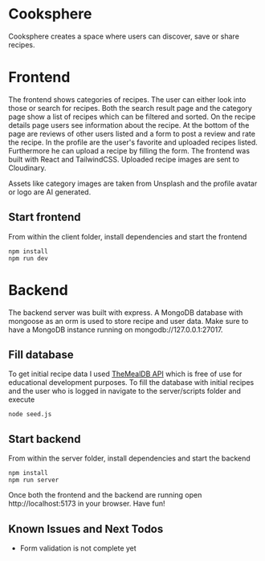 # Cooksphere

Cooksphere creates a space where users can discover, save or share recipes.

# Frontend

The frontend shows categories of recipes. The user can either look into those or search for recipes. Both the search result page and the category page show a list of recipes which can be filtered and sorted. On the recipe details page users see information about the recipe. At the bottom of the page are reviews of other users listed and a form to post a review and rate the recipe. In the profile are the user's favorite and uploaded recipes listed. Furthermore he can upload a recipe by filling the form. The frontend was built with React and TailwindCSS. Uploaded recipe images are sent to Cloudinary.

Assets like category images are taken from Unsplash and the profile avatar or logo are AI generated.

## Start frontend

From within the client folder, install dependencies and start the frontend

```
npm install
npm run dev
```

# Backend

The backend server was built with express. A MongoDB database with mongoose as an orm is used to store recipe and user data. Make sure to have a MongoDB instance running on mongodb://127.0.0.1:27017.

## Fill database

To get initial recipe data I used [TheMealDB API](https://www.themealdb.com/api.php) which is free of use for educational development purposes. To fill the database with initial recipes and the user who is logged in navigate to the server/scripts folder and execute

```
node seed.js
```

## Start backend

From within the server folder, install dependencies and start the backend

```
npm install
npm run server
```

Once both the frontend and the backend are running open http://localhost:5173 in your browser. Have fun!

## Known Issues and Next Todos

- Form validation is not complete yet
